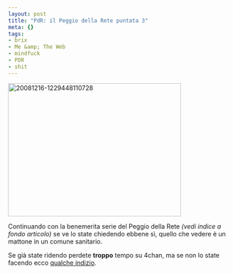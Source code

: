 ```yaml
--- 
layout: post
title: "PdR: il Peggio della Rete puntata 3"
meta: {}
tags: 
- brix
- Me &amp; The Web
- mindfuck
- PDR
- shit
---
```

<img src="http://www.lastknight.com/download//2008/12/20081216-1229448110728-389x300.jpg" alt="20081216-1229448110728" title="20081216-1229448110728" width="389" height="300" class="aligncenter size-medium wp-image-1224" />  
  
Continuando con la benemerita serie del Peggio della Rete *(vedi indice a fondo articolo)* se ve lo state chiedendo ebbene sì, quello che vedere è un mattone in un comune sanitario.  
  
Se già state ridendo perdete **troppo** tempo su 4chan, ma se non lo state facendo ecco [qualche indizio][1].  
  
[1]: http://www.google.it/search?q=when+you+see+it+you+shit+brix 
